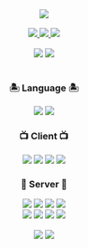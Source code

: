 <div align="center">
  <img src="https://capsule-render.vercel.app/api?type=wave&color=auto&height=300&section=header&text=Pinomaker&fontSize=90" />
  <br />
  <br />
  <a href = "https://www.instagram.com/pino._.hoo/">
    <img src="https://img.shields.io/badge/instagram-purple?style=flat-square&logo=Instagram&logoColor=white"/>
  </a>
  <a href = "https://pinomaker.com/">
    <img src="https://img.shields.io/badge/Blog-orange?style=flat-square&logo=Blogger&logoColor=white"/>
  </a>
  <a href = "https://invincible-governor-a3a.notion.site/41ed73f2603146478d3f2dbf13043e93">
    <img src ="https://img.shields.io/badge/Profile-%23C21325?style=flat-square&logo=Notion&logoColor=white" />
  </a>
<!--   <p>🌏 서비스 관점에서 개발하고자 노력하는 서비스 개발자 입니다. 🌏</p>
  <br />
  <p>💻 효율을 중시하고자 노력하는 서비스 개발자 입니다. 💻</p>
  <br />
  <p>📈 성장을 중요하게 생각하는 서비스 개발자 입니다. 📈</p>
  <br />
  <p>👩‍👩‍👧 다양한 경험을 통해 협업을 중시하는 서비스 개발자 입니다. 👩‍👩‍👧</p>
  <br />
  <br /> -->
<!--   <img src="https://server.dooboo.io/github-stats-advanced/pinomaker-hoo" height="400px" /> -->
  <br />  
  <br />
  <span>
    <img src="https://github-readme-stats.vercel.app/api?username=pinomaker-hoo" />
  </span>
  <span>
    <img src="https://github-readme-stats.vercel.app/api/top-langs/?username=pinomaker-hoo&langs_count=2&theme=dark" />
  </span>
  <br />
  <br />
  <span>
    <h3>🏝️ Language 🏝️</h3>
    <img src= "https://img.shields.io/badge/JavaScript-F4D53E?style=flat-square&logo=JavaScript&logoColor=white"/>
    <img src= "https://img.shields.io/badge/Typescript-%23007ACC.svg?style=flat-square&logo=TypeScript&logoColor=white"/>
    <h3>📺 Client 📺</h3>
    <img src ="https://img.shields.io/badge/React-blue?style=flat-square&logo=React&logoColor=white"/>   
    <img src ="https://img.shields.io/badge/React Native-blue?style=flat-square&logo=React&logoColor=white"/>   
    <img src ="https://img.shields.io/badge/Redux-purple?style=flat-square&logo=Redux&logoColor=white"/>
    <img src ="https://img.shields.io/badge/Next.js-blue?style=flat-square&logo=Next.js&logoColor=white" />
  </span>
  <span>
    <h3>💾 Server 💾</h3>
    <img src= "https://img.shields.io/badge/NodeJS-31B025?style=flat-square&logo=Node.js&logoColor=white"/>
    <img src ="https://img.shields.io/badge/Express-grey.svg?style=flat-square&logo=Express&logoColor=white"/> 
    <img src ="https://img.shields.io/badge/NestJS-%23E0234E.svg?style=flat-square&logo=nestjs&logoColor=white"/>
    <img src ="https://img.shields.io/badge/Spring-green?style=flat-square&logo=Spring&logoColor=white" />
    <br />
    <img src ="https://img.shields.io/badge/Sequelize-blue?style=flat-square&logo=Sequelize&logoColor=white" />
    <img src ="https://img.shields.io/badge/Typeorm-blue?style=flat-square&logo=Sequelize&logoColor=white" />
    <img src ="https://img.shields.io/badge/JPA-green?style=flat-square&logo=Jameson&logoColor=white" />
    <img src ="https://img.shields.io/badge/Mybatis-purple?style=flat-square&logo=Jameson&logoColor=white" />
    <br />
    <br />
    <img src ="https://img.shields.io/badge/MySQL-orange.svg?style=flat-square&logo=mysql&logoColor=white" /> 
    <img src ="https://img.shields.io/badge/AWS-orange.svg?style=flat-square&logo=Amazon AWS&logoColor=white" /> 
  </span>
  <br />
</div>
